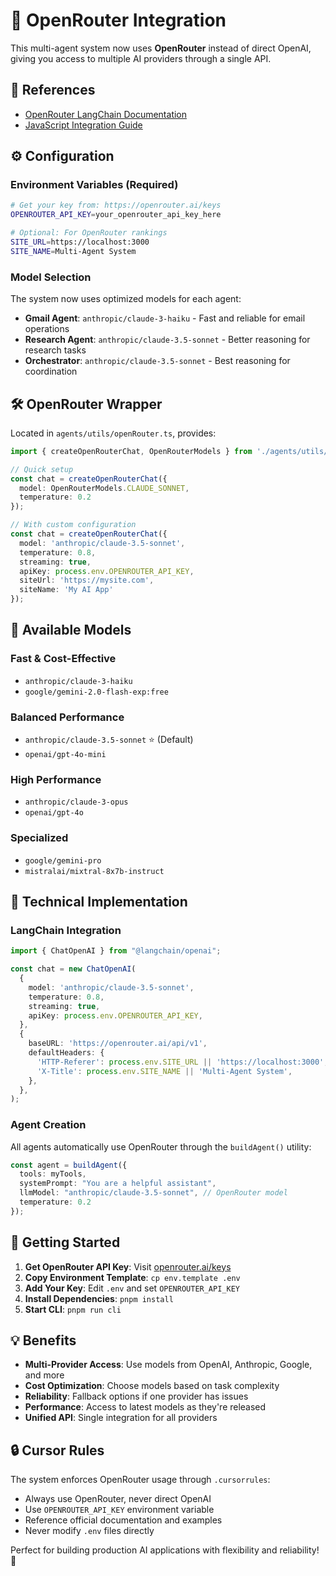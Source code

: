 # 🚀 OpenRouter Integration

This multi-agent system now uses **OpenRouter** instead of direct OpenAI, giving you access to multiple AI providers through a single API.

## 🔗 References
- [OpenRouter LangChain Documentation](https://openrouter.ai/docs/community/lang-chain)
- [JavaScript Integration Guide](https://medium.com/@maxiperezc/openrouter-langchain-in-javascript-408592b4c488)

## ⚙️ Configuration

### Environment Variables (Required)
```bash
# Get your key from: https://openrouter.ai/keys
OPENROUTER_API_KEY=your_openrouter_api_key_here

# Optional: For OpenRouter rankings
SITE_URL=https://localhost:3000
SITE_NAME=Multi-Agent System
```

### Model Selection
The system now uses optimized models for each agent:

- **Gmail Agent**: `anthropic/claude-3-haiku` - Fast and reliable for email operations
- **Research Agent**: `anthropic/claude-3.5-sonnet` - Better reasoning for research tasks  
- **Orchestrator**: `anthropic/claude-3.5-sonnet` - Best reasoning for coordination

## 🛠️ OpenRouter Wrapper

Located in `agents/utils/openRouter.ts`, provides:

```typescript
import { createOpenRouterChat, OpenRouterModels } from './agents/utils/openRouter.js';

// Quick setup
const chat = createOpenRouterChat({
  model: OpenRouterModels.CLAUDE_SONNET,
  temperature: 0.2
});

// With custom configuration
const chat = createOpenRouterChat({
  model: 'anthropic/claude-3.5-sonnet',
  temperature: 0.8,
  streaming: true,
  apiKey: process.env.OPENROUTER_API_KEY,
  siteUrl: 'https://mysite.com',
  siteName: 'My AI App'
});
```

## 🎯 Available Models

### Fast & Cost-Effective
- `anthropic/claude-3-haiku`
- `google/gemini-2.0-flash-exp:free`

### Balanced Performance  
- `anthropic/claude-3.5-sonnet` ⭐ (Default)
- `openai/gpt-4o-mini`

### High Performance
- `anthropic/claude-3-opus`
- `openai/gpt-4o`

### Specialized
- `google/gemini-pro`
- `mistralai/mixtral-8x7b-instruct`

## 🔧 Technical Implementation

### LangChain Integration
```typescript
import { ChatOpenAI } from "@langchain/openai";

const chat = new ChatOpenAI(
  {
    model: 'anthropic/claude-3.5-sonnet',
    temperature: 0.8,
    streaming: true,
    apiKey: process.env.OPENROUTER_API_KEY,
  },
  {
    baseURL: 'https://openrouter.ai/api/v1',
    defaultHeaders: {
      'HTTP-Referer': process.env.SITE_URL || 'https://localhost:3000',
      'X-Title': process.env.SITE_NAME || 'Multi-Agent System',
    },
  },
);
```

### Agent Creation
All agents automatically use OpenRouter through the `buildAgent()` utility:

```typescript
const agent = buildAgent({
  tools: myTools,
  systemPrompt: "You are a helpful assistant",
  llmModel: "anthropic/claude-3.5-sonnet", // OpenRouter model
  temperature: 0.2
});
```

## 🚦 Getting Started

1. **Get OpenRouter API Key**: Visit [openrouter.ai/keys](https://openrouter.ai/keys)
2. **Copy Environment Template**: `cp env.template .env`
3. **Add Your Key**: Edit `.env` and set `OPENROUTER_API_KEY`
4. **Install Dependencies**: `pnpm install`
5. **Start CLI**: `pnpm run cli`

## 💡 Benefits

- **Multi-Provider Access**: Use models from OpenAI, Anthropic, Google, and more
- **Cost Optimization**: Choose models based on task complexity
- **Reliability**: Fallback options if one provider has issues  
- **Performance**: Access to latest models as they're released
- **Unified API**: Single integration for all providers

## 🔒 Cursor Rules

The system enforces OpenRouter usage through `.cursorrules`:
- Always use OpenRouter, never direct OpenAI
- Use `OPENROUTER_API_KEY` environment variable
- Reference official documentation and examples
- Never modify `.env` files directly

Perfect for building production AI applications with flexibility and reliability! 🎉
